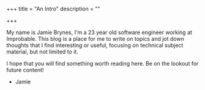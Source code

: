 +++
title = "An Intro"
description = ""

+++

My name is Jamie Brynes, I'm a 23 year old software engineer working at Improbable. This blog is a place for me to write on topics and jot down thoughts that I find interesting or useful, focusing on technical subject material, but not limited to it. 

I hope that you will find something worth reading here. Be on the lookout for future content! 

- Jamie 